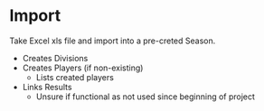 # Import

Take Excel xls file and import into a pre-creted Season.

* Creates Divisions
* Creates Players (if non-existing)
    * Lists created players
* Links Results
    * Unsure if functional as not used since beginning of project
    